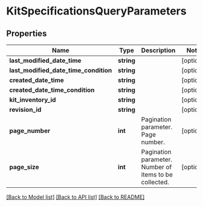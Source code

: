 # KitSpecificationsQueryParameters

## Properties
Name | Type | Description | Notes
------------ | ------------- | ------------- | -------------
**last_modified_date_time** | **string** |  | [optional] 
**last_modified_date_time_condition** | **string** |  | [optional] 
**created_date_time** | **string** |  | [optional] 
**created_date_time_condition** | **string** |  | [optional] 
**kit_inventory_id** | **string** |  | [optional] 
**revision_id** | **string** |  | [optional] 
**page_number** | **int** | Pagination parameter. Page number. | [optional] 
**page_size** | **int** | Pagination parameter. Number of items to be collected. | [optional] 

[[Back to Model list]](../README.md#documentation-for-models) [[Back to API list]](../README.md#documentation-for-api-endpoints) [[Back to README]](../README.md)



